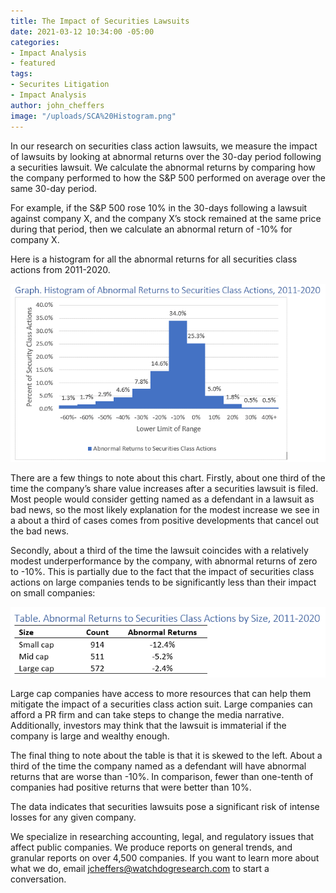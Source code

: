 ```yaml
---
title: The Impact of Securities Lawsuits
date: 2021-03-12 10:34:00 -05:00
categories:
- Impact Analysis
- featured
tags:
- Securites Litigation
- Impact Analysis
author: john_cheffers
image: "/uploads/SCA%20Histogram.png"
---
```


In our research on securities class action lawsuits, we measure the impact of lawsuits by looking at abnormal returns over the 30-day period following a securities lawsuit. We calculate the abnormal returns by comparing how the company performed to how the S&P 500 performed on average over the same 30-day period.

For example, if the S&P 500 rose 10% in the 30-days following a lawsuit against company X, and the company X’s stock remained at the same price during that period, then we calculate an abnormal return of -10% for company X.

Here is a histogram for all the abnormal returns for all securities class actions from 2011-2020.

![SCA Histogram.png](/uploads/SCA%20Histogram.png)

There are a few things to note about this chart. Firstly, about one third of the time the company’s share value increases after a securities lawsuit is filed. Most people would consider getting named as a defendant in a lawsuit as bad news, so the most likely explanation for the modest increase we see in a about a third of cases comes from positive developments that cancel out the bad news.

Secondly, about a third of the time the lawsuit coincides with a relatively modest underperformance by the company, with abnormal returns of zero to -10%. This is partially due to the fact that the impact of securities class actions on large companies tends to be significantly less than their impact on small companies:

![SCA impact by size.png](/uploads/SCA%20impact%20by%20size.png)

Large cap companies have access to more resources that can help them mitigate the impact of a securities class action suit. Large companies can afford a PR firm and can take steps to change the media narrative. Additionally, investors may think that the lawsuit is immaterial if the company is large and wealthy enough.

The final thing to note about the table is that it is skewed to the left. About a third of the time the company named as a defendant will have abnormal returns that are worse than -10%. In comparison, fewer than one-tenth of companies had positive returns that were better than 10%.

The data indicates that securities lawsuits pose a significant risk of intense losses for any given company.

We specialize in researching accounting, legal, and regulatory issues that affect public companies. We produce reports on general trends, and granular reports on over 4,500 companies. If you want to learn more about what we do, email [jcheffers@watchdogresearch.com](mailto:jcheffers@watchdogresearch.com) to start a conversation.